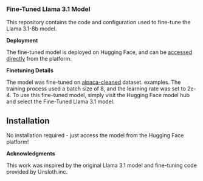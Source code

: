 ### Fine-Tuned Llama 3.1 Model

This repository contains the code and configuration used to fine-tune the Llama 3.1-8b model.

**Deployment**

The fine-tuned model is deployed on Hugging Face, and can be [accessed directly](https://huggingface.co/sreedeepEK/lora_model) from the platform.

**Finetuning Details**

The model was fine-tuned on [alpaca-cleaned](https://huggingface.co/datasets/yahma/alpaca-cleaned) dataset.
examples. The training process used a batch size of 8, and the learning rate was set to 2e-4.
To use this fine-tuned model, simply visit the Hugging Face model hub and select the Fine-Tuned Llama 3.1 model.

## Installation

No installation required - just access the model from the Hugging Face platform!

**Acknowledgments**

This work was inspired by the original Llama 3.1 model and fine-tuning code provided by Unsloth.inc.
